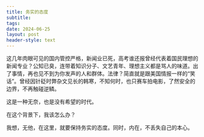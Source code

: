 ```yaml
---
title: 务实的态度
subtitle: 
tags: 
date: 2024-06-25
layout: post
header-style: text
---
```


这几年肉眼可见的国内管控严格，新闻业已死，高考谁还报曾经代表着国民理想的新闻专业？公知已臭，连带着知识分子、文艺青年、理想主义都是骂人的味道。出了事情，再也见不到为你发声的人和群体。法律？简直就是跟美国情报一样的“笑话”。曾经因针砭时弊杂文见长的韩寒，不知何时，也只赛车拍电影，了然安全的边界，不再触碰逆鳞。

这是一种无奈，也是没有希望的时代。

在这个背景下，我该怎么办？

我想，无他，在这里，就要保持务实的态度。同时，内在，不丢失自己的本心。